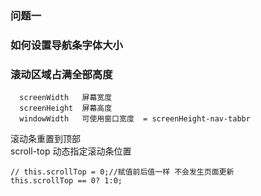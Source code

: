 ###  问题一 
###  如何设置导航条字体大小
###  
###  
###  滚动区域占满全部高度
      screenWidth	屏幕宽度		 			
      screenHeight	屏幕高度		 			
      windowWidth	可使用窗口宽度  = screenHeight-nav-tabbr
       
       
       
滚动条重置到顶部   
    scroll-top  动态指定滚动条位置
    
    // this.scrollTop = 0;//赋值前后值一样 不会发生页面更新
    this.scrollTop == 0? 1:0;